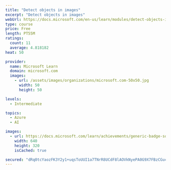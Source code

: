 ```yaml
---
title: "Detect objects in images"
excerpt: "Detect objects in images"
webUrl: https://docs.microsoft.com/en-us/learn/modules/detect-objects-images/
type: course
price: Free
length: PT55M
ratings:
  count: 11
  average: 4.818182
heat: 50

provider:
  name: Microsoft Learn
  domain: microsoft.com
  images:
    - url: /assets/images/organizations/microsoft.com-50x50.jpg
      width: 50
      height: 50

levels:
  - Intermediate

topics:
  - Azure
  - AI

images:
  - url: https://docs.microsoft.com/learn/achievements/generic-badge-social.png
    width: 640
    height: 320
    isCached: true

secured: "dRq0tcYaozFK3Y2y1+uqsToUUI1a7TNrR8UCdF8lAOVkNyePA0G9X7FBzCGucsDMXgZ7GN3UYIYhO7XAL9oVos9Qseaak/5ytdST9tJ4iKn26yljU46D6FvPmU/6g8VCWIBG40JEcGS/yh53Pk6DotzHaKwpFjU8JH0NeBsDdeslviGgS6AWgBSW32kI617PuHlSOgGzYOuWGgZNRUpMfWU2nQcWJ2In2JMzjAezC/ySA5YRK1aG2NDBuC9qbsEa049lj5G10DlFaiGKxvqUzggnUEYhC6OgartkCuj0Z0w3+0vVpzUo2Q0se5vLlvkbfBbslgt7UXl2ODFC+oZCI2cxObTMvr61Li/ioPEUkhYjPveFtDkWJvx+zqF81aIIKPFgoLzOiEgXJHvnFSJUdIGp3hYiwtzJIJ6QsQOzsMI=;UzXj6Z9g9DBUIydzzSNuwA=="
---
```


